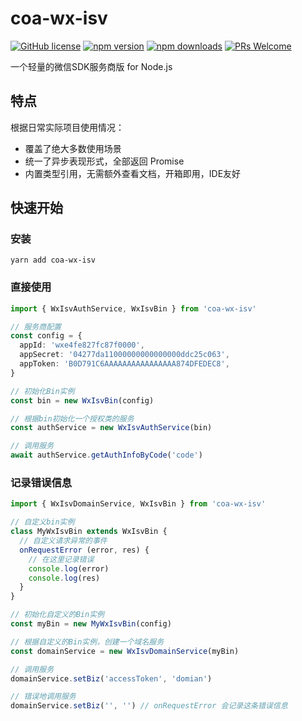 # coa-wx-isv

[![GitHub license](https://img.shields.io/badge/license-MIT-green.svg?style=flat-square)](LICENSE)
[![npm version](https://img.shields.io/npm/v/coa-wx-isv.svg?style=flat-square)](https://www.npmjs.org/package/coa-wx-isv)
[![npm downloads](https://img.shields.io/npm/dm/coa-wx-isv.svg?style=flat-square)](http://npm-stat.com/charts.html?package=coa-wx-isv)
[![PRs Welcome](https://img.shields.io/badge/PRs-welcome-brightgreen.svg?style=flat-square)](https://github.com/coajs/coa-wx-isv/pulls)

一个轻量的微信SDK服务商版 for Node.js

## 特点

根据日常实际项目使用情况：

- 覆盖了绝大多数使用场景
- 统一了异步表现形式，全部返回 Promise
- 内置类型引用，无需额外查看文档，开箱即用，IDE友好

## 快速开始

### 安装

```shell
yarn add coa-wx-isv
```

### 直接使用

```typescript
import { WxIsvAuthService, WxIsvBin } from 'coa-wx-isv'

// 服务商配置
const config = {
  appId: 'wxe4fe827fc87f0000',
  appSecret: '04277da11000000000000000ddc25c063',
  appToken: 'B0D791C6AAAAAAAAAAAAAAAA874DFEDEC8',
}

// 初始化Bin实例
const bin = new WxIsvBin(config)

// 根据bin初始化一个授权类的服务
const authService = new WxIsvAuthService(bin)

// 调用服务
await authService.getAuthInfoByCode('code')
```

### 记录错误信息

```typescript
import { WxIsvDomainService, WxIsvBin } from 'coa-wx-isv'

// 自定义bin实例
class MyWxIsvBin extends WxIsvBin {
  // 自定义请求异常的事件
  onRequestError (error, res) {
    // 在这里记录错误
    console.log(error)
    console.log(res)
  }
}

// 初始化自定义的Bin实例
const myBin = new MyWxIsvBin(config)

// 根据自定义的Bin实例，创建一个域名服务
const domainService = new WxIsvDomainService(myBin)

// 调用服务
domainService.setBiz('accessToken', 'domian')

// 错误地调用服务
domainService.setBiz('', '') // onRequestError 会记录这条错误信息
```